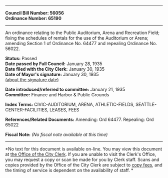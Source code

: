 * * * * *  
  
**Council Bill Number: [](#h0)[](#h2)56056**   
**Ordinance Number: 65190**  
  
* * * * *  
  
An ordinance relating to the Public Auditorium, Arena and Recreation Field; fixing the schedules of rentals for the use of the Auditorium or Arena; amending Section 1 of Ordinance No. 64477 and repealing Ordinance No. 56022.  
  
**Status:** Passed   
**Date passed by Full Council:** January 28, 1935   
**Date filed with the City Clerk:** January 30, 1935   
**Date of Mayor's signature:** January 30, 1935   
[(about the signature date)](/~public/approvaldate.htm)   
  
  
**Date introduced/referred to committee:** January 21, 1935   
**Committee:** Finance and Harbor & Public Grounds   
  
**Index Terms:** CIVIC-AUDITORIUM, ARENA, ATHLETIC-FIELDS, SEATTLE-CENTER-FACILITIES, LEASES, FEES  
  
**References/Related Documents:** Amending: Ord 64477. Repealing: Ord 65022  
  
**Fiscal Note:** *(No fiscal note available at this time)*  
  
* * * * *  
  
*No text for this document is available on-line. You may view this document at [the Office of the City Clerk](http://www.seattle.gov/leg/clerk/contactUs.htm). If you are unable to visit the Clerk's Office, you may request a copy or scan be made for you by Clerk staff. Scans and copies provided by the Office of the City Clerk are subject to [copy fees](http://clerk.seattle.gov/~public/clerkfees.htm), and the timing of service is dependent on the availability of staff. *  
  
  
